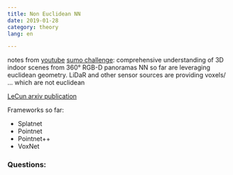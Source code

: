 ```yaml
---
title: Non Euclidean NN
date: 2019-01-28
category: theory
lang: en

---
```

notes from [youtube](https://www.youtube.com/watch?v=D3fnGG7cdjY)
[sumo challenge](https://sumochallenge.org/): comprehensive understanding of 3D indoor scenes from 360° RGB-D panoramas
NN so far are leveraging euclidean geometry.
LiDaR and other sensor sources are providing voxels/ ... which are not euclidean

[LeCun arxiv publication](https://arxiv.org/pdf/1611.08097.pdf)

Frameworks so far:
* Splatnet
* Pointnet
* Pointnet++
* VoxNet

### Questions:
